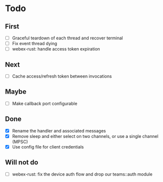 # Todo

## First
- [ ] Graceful teardown of each thread and recover terminal
- [ ] Fix event thread dying
- [ ] webex-rust: handle access token expiration

## Next
- [ ] Cache access/refresh token between invocations

## Maybe
- [ ] Make callback port configurable

## Done
- [x] Rename the handler and associated messages
- [x] Remove sleep and either select on two channels, or use a single channel (MPSC)
- [x] Use config file for client credentials 

## Will not do
- [ ] webex-rust: fix the device auth flow and drop our teams::auth module